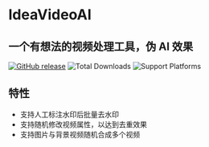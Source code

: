# IdeaVideoAI

## 一个有想法的视频处理工具，伪 AI 效果

[![GitHub release](https://img.shields.io/github/v/release/itwangxiang/IdeaVideoAI.svg)](https://github.com/itwangxiang/IdeaVideoAI/releases) ![Total Downloads](https://img.shields.io/github/downloads/itwangxiang/IdeaVideoAI/total.svg) ![Support Platforms](https://camo.githubusercontent.com/2b46c1151d9febe8de2b889e3867c235163737d1855f90b3b3b3edcd8b878b8e/68747470733a2f2f696d672e736869656c64732e696f2f62616467652f706c6174666f726d2d77696e646f77732d6c6967687467726579)

## 特性

- 支持人工标注水印后批量去水印
- 支持随机修改视频属性，以达到去重效果
- 支持图片与背景视频随机合成多个视频
